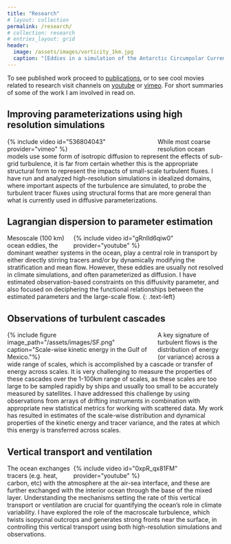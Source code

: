 ```yaml
---
title: "Research"
# layout: collection
permalink: /research/
# collection: research
# entries_layout: grid
header:
  image: /assets/images/vorticity_1km.jpg
  caption: "[Eddies in a simulation of the Antarctic Circumpolar Current.](/assets/documents/Balwada_et_al2018.pdf)"
---
```


To see published work proceed to [publications](/publications), or to see cool movies related to research visit channels on [youtube](https://www.youtube.com/user/dhruvsus/videos) or [vimeo](https://vimeo.com/user12345586). For short summaries of some of the work I am involved in read on. 

## Improving parameterizations using high resolution simulations
<div style="width:350px; float: left">
    {% include video id="536804043" provider="vimeo" %}
</div>
While most coarse resolution ocean models use some form of isotropic diffusion to represent the effects of sub-grid turbulence, it is far from certain whether this is the appropriate structural form to represent the impacts of small-scale turbulent fluxes. I have run and analyzed high-resolution simulations in idealized domains, where important aspects of the turbulence are simulated, to probe the turbulent tracer fluxes using structural forms that are more general than what is currently used in diffusive parameterizations.


## Lagrangian dispersion to parameter estimation
<div style="width:350px; float: right">
    {% include video id="gRnIld6qiw0" provider="youtube" %}
</div>
Mesoscale (100 km) ocean eddies, the dominant weather systems in the ocean, play a central role in transport by either directly stirring tracers and/or by dynamically modifying the stratification and mean flow. However, these eddies are usually not resolved in climate simulations, and often parameterized as diffusion. I have estimated observation-based constraints on this diffusivity parameter, and also focused on deciphering the functional relationships between the estimated parameters and the large-scale flow.
{: .text-left}

## Observations of turbulent cascades 
<div style="width:350px; float: left">
    {% include figure image_path="/assets/images/SF.png" caption="Scale-wise kinetic energy in the Gulf of Mexico."%}
</div>
A key signature of turbulent flows is the distribution of energy (or variance) across a wide range of scales, which is accomplished by a cascade or transfer of energy across scales. It is very challenging to measure the properties of these cascades over the 1-100km range of scales, as these scales are too large to be sampled rapidly by ships and usually too small to be accurately measured by satellites. I have addressed this challenge by using observations from arrays of drifting instruments in combination with appropriate new statistical metrics for working with scattered data. My work has resulted in estimates of the scale-wise distribution and dynamical properties of the kinetic energy and tracer variance, and the rates at which this energy is transferred across scales.

## Vertical transport and ventilation
<div style="width:350px; float: right">
{% include video id="0xpR_qx81FM" provider="youtube" %}
</div>
The ocean exchanges tracers (e.g. heat, carbon, etc) with the atmosphere at the air-sea interface, and these are further exchanged with the interior ocean through the base of the mixed layer. Understanding the mechanisms setting the rate of this vertical transport or ventilation are crucial for quantifying the ocean’s role in climate variability. I have explored the role of the macroscale turbulence, which twists isopycnal outcrops and generates strong fronts near the surface, in controlling this vertical transport using both high-resolution simulations and observations.  
    

